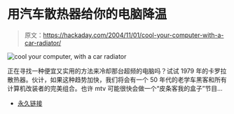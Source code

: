 # 用汽车散热器给你的电脑降温

> 原文：<https://hackaday.com/2004/11/01/cool-your-computer-with-a-car-radiator/>

![cool your computer, with a car radiator](img/8f004e8ed06db892979ff7d9a1ab0672.png)

正在寻找一种便宜又实用的方法来冷却那台超频的电脑吗？试试 1979 年的卡罗拉散热器。伙计，如果这种趋势加快，我们将会有一个 50 年代的老学车黑客和所有计算机改装者的完美组合。也许 mtv 可能很快会做一个“皮条客我的盒子”节目…

*   [永久链接](http://www.winbeta.org/forums/index.php?showtopic=6594)